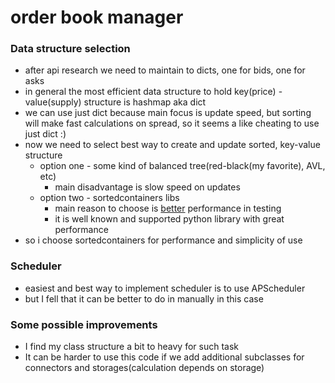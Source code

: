 # order book manager

### Data structure selection
- after api research we need to maintain to dicts, one for bids, one for asks
- in general the most efficient data structure to hold key(price) - value(supply) structure is hashmap aka dict
- we can use just dict because main focus is update speed, but sorting will make fast calculations on spread, so it seems a like cheating to use just dict :)
- now we need to select best way to create and update sorted, key-value structure 
  - option one - some kind of balanced tree(red-black(my favorite), AVL, etc)
    - main disadvantage is slow speed on updates
  - option two - sortedcontainers libs
    - main reason to choose is [better](https://grantjenks.com/docs/sortedcontainers/performance.html) performance in testing
    - it is well known and supported python library with great performance
- so i choose sortedcontainers for performance and simplicity of use

### Scheduler
- easiest and best way to implement scheduler is to use APScheduler
- but I fell that it can be better to do in manually in this case

### Some possible improvements
- I find my class structure a bit to heavy for such task
- It can be harder to use this code if we add additional subclasses for connectors and storages(calculation depends on storage) 
